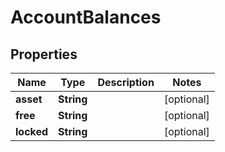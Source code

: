 # AccountBalances

## Properties
Name | Type | Description | Notes
------------ | ------------- | ------------- | -------------
**asset** | **String** |  |  [optional]
**free** | **String** |  |  [optional]
**locked** | **String** |  |  [optional]
